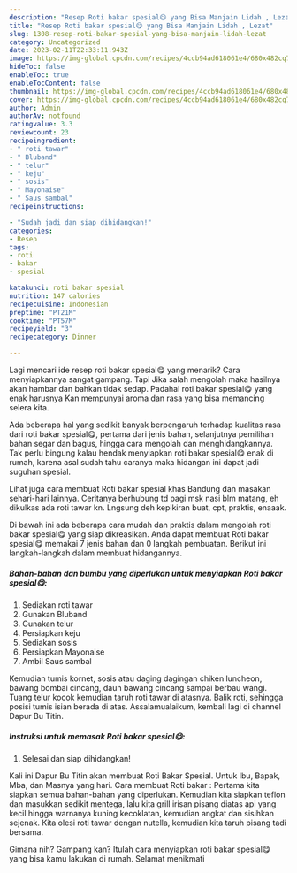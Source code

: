 ```yaml
---
description: "Resep Roti bakar spesial😋 yang Bisa Manjain Lidah , Lezat"
title: "Resep Roti bakar spesial😋 yang Bisa Manjain Lidah , Lezat"
slug: 1308-resep-roti-bakar-spesial-yang-bisa-manjain-lidah-lezat
category: Uncategorized
date: 2023-02-11T22:33:11.943Z
image: https://img-global.cpcdn.com/recipes/4ccb94ad618061e4/680x482cq70/roti-bakar-spesial-foto-resep-utama.jpg
hideToc: false
enableToc: true
enableTocContent: false
thumbnail: https://img-global.cpcdn.com/recipes/4ccb94ad618061e4/680x482cq70/roti-bakar-spesial-foto-resep-utama.jpg
cover: https://img-global.cpcdn.com/recipes/4ccb94ad618061e4/680x482cq70/roti-bakar-spesial-foto-resep-utama.jpg
author: Admin
authorAv: notfound
ratingvalue: 3.3
reviewcount: 23
recipeingredient:
- " roti tawar"
- " Bluband"
- " telur"
- " keju"
- " sosis"
- " Mayonaise"
- " Saus sambal"
recipeinstructions:

- "Sudah jadi dan siap dihidangkan!"
categories:
- Resep
tags:
- roti
- bakar
- spesial

katakunci: roti bakar spesial 
nutrition: 147 calories
recipecuisine: Indonesian
preptime: "PT21M"
cooktime: "PT57M"
recipeyield: "3"
recipecategory: Dinner

---
```



Lagi mencari ide resep roti bakar spesial😋 yang menarik? Cara menyiapkannya sangat gampang. Tapi Jika salah mengolah maka hasilnya akan hambar dan bahkan tidak sedap. Padahal roti bakar spesial😋 yang enak harusnya Kan mempunyai aroma dan rasa yang bisa memancing selera kita.


Ada beberapa hal yang sedikit banyak berpengaruh terhadap kualitas rasa dari roti bakar spesial😋, pertama dari jenis bahan, selanjutnya pemilihan bahan segar dan bagus, hingga cara mengolah dan menghidangkannya. Tak perlu bingung kalau hendak menyiapkan roti bakar spesial😋 enak di rumah, karena asal sudah tahu caranya maka hidangan ini dapat jadi suguhan spesial.

Lihat juga cara membuat Roti bakar spesial khas Bandung dan masakan sehari-hari lainnya. Ceritanya berhubung td pagi msk nasi blm matang, eh dikulkas ada roti tawar kn. Lngsung deh kepikiran buat, cpt, praktis, enaaak.


Di bawah ini ada beberapa cara mudah dan praktis dalam mengolah roti bakar spesial😋 yang siap dikreasikan. Anda dapat membuat Roti bakar spesial😋 memakai 7 jenis bahan dan 0 langkah pembuatan. Berikut ini langkah-langkah dalam membuat hidangannya.

<!--inarticleads1-->

##### Bahan-bahan dan bumbu yang diperlukan untuk menyiapkan Roti bakar spesial😋:

1. Sediakan  roti tawar
1. Gunakan  Bluband
1. Gunakan  telur
1. Persiapkan  keju
1. Sediakan  sosis
1. Persiapkan  Mayonaise
1. Ambil  Saus sambal


Kemudian tumis kornet, sosis atau daging dagingan chiken luncheon, bawang bombai cincang, daun bawang cincang sampai berbau wangi. Tuang telur kocok kemudian taruh roti tawar di atasnya. Balik roti, sehingga posisi tumis isian berada di atas. Assalamualaikum, kembali lagi di channel Dapur Bu Titin. 

<!--inarticleads2-->

##### Instruksi untuk memasak Roti bakar spesial😋:


1. Selesai dan siap dihidangkan!

Kali ini Dapur Bu Titin akan membuat Roti Bakar Spesial. Untuk Ibu, Bapak, Mba, dan Masnya yang hari. Cara membuat Roti bakar : Pertama kita siapkan semua bahan-bahan yang diperlukan. Kemudian kita siapkan teflon dan masukkan sedikit mentega, lalu kita grill irisan pisang diatas api yang kecil hingga warnanya kuning kecoklatan, kemudian angkat dan sisihkan sejenak. Kita olesi roti tawar dengan nutella, kemudian kita taruh pisang tadi bersama. 

Gimana nih? Gampang kan? Itulah cara menyiapkan roti bakar spesial😋 yang bisa kamu lakukan di rumah. Selamat menikmati
